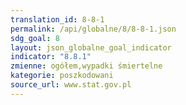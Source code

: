 ```yaml
---
translation_id: 8-8-1
permalink: /api/globalne/8/8-8-1.json
sdg_goal: 8
layout: json_globalne_goal_indicator
indicator: "8.8.1"
zmienne: ogółem,wypadki śmiertelne
kategorie: poszkodowani
source_url: www.stat.gov.pl
---
```

